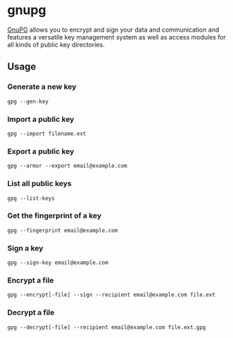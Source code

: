 # gnupg

[GnuPG](https://www.gnupg.org/) allows you to encrypt and sign your data and
communication and features a versatile key management system as well as access
modules for all kinds of public key directories.

## Usage

### Generate a new key

~~~ text
gpg --gen-key
~~~

### Import a public key

~~~ text
gpg --import filename.ext
~~~

### Export a public key

~~~ text
gpg --armor --export email@example.com
~~~

### List all public keys

~~~ text
gpg --list-keys
~~~

### Get the fingerprint of a key

~~~ text
gpg --fingerprint email@example.com
~~~

### Sign a key

~~~ text
gpg --sign-key email@example.com
~~~

### Encrypt a file

~~~ text
gpg --encrypt[-file] --sign --recipient email@example.com file.ext
~~~

### Decrypt a file

~~~ text
gpg --decrypt[-file] --recipient email@example.com file.ext.gpg
~~~

